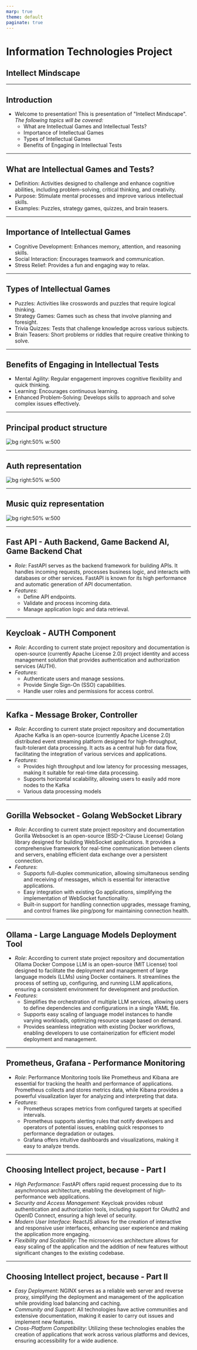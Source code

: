 ```yaml
---
marp: true
theme: default
paginate: true
---
```


# Information Technologies Project

## Intellect Mindscape

---

## Introduction

* Welcome to presentation! This is presentation of "Intellect Mindscape".
  *The following topics will be covered:*
  + What are Intellectual Games and Intellectual Tests?
  + Importance of Intellectual Games
  + Types of Intellectual Games
  + Benefits of Engaging in Intellectual Tests

---

## What are Intellectual Games and Tests?

  * Definition: Activities designed to challenge and enhance cognitive abilities, including problem-solving, critical thinking, and creativity.
  * Purpose: Stimulate mental processes and improve various intellectual skills.
  * Examples: Puzzles, strategy games, quizzes, and brain teasers. 

---

## Importance of Intellectual Games

  * Cognitive Development: Enhances memory, attention, and reasoning skills.
  * Social Interaction: Encourages teamwork and communication.
  * Stress Relief: Provides a fun and engaging way to relax.

---

## Types of Intellectual Games

  * Puzzles: Activities like crosswords and puzzles that require logical thinking.
  * Strategy Games: Games such as chess that involve planning and foresight.
  * Trivia Quizzes: Tests that challenge knowledge across various subjects.
  * Brain Teasers: Short problems or riddles that require creative thinking to solve.

---

## Benefits of Engaging in Intellectual Tests

  * Mental Agility: Regular engagement improves cognitive flexibility and quick thinking.
  * Learning: Encourages continuous learning.
  * Enhanced Problem-Solving: Develops skills to approach and solve complex issues effectively.

---

## Principal product structure

![bg right:50% w:500](./description/architecture/intellect-mindscape-arch.svg)

---

## Auth representation

![bg right:50% w:500](./description/pictures/intellect-minsdcape-auth.png)

---

## Music quiz representation

![bg right:50% w:500](./description/pictures/intellect-mindscape-music.png)

---

## Fast API - Auth Backend, Game Backend AI, Game Backend Chat
  - *Role*: FastAPI serves as the backend framework for building APIs. It handles incoming requests, processes business logic, and interacts with databases or other services. FastAPI is known for its high performance and automatic generation of API documentation.
  - *Features*:
    - Define API endpoints.
    - Validate and process incoming data.
    - Manage application logic and data retrieval.

---

## Keycloak - AUTH Component

- *Role*: According to current state project repository and documentation is open-source (currently Apache License 2.0) project identity and access management solution that provides authentication and authorization services (AUTH).
- *Features*:
  - Authenticate users and manage sessions.
  - Provide Single Sign-On (SSO) capabilities.
  - Handle user roles and permissions for access control.

---

## Kafka - Message Broker, Controller

- *Role*: According to current state project repository and documentation Apache Kafka is an open-source (currently Apache License 2.0) distributed event streaming platform designed for high-throughput, fault-tolerant data processing. It acts as a central hub for data flow, facilitating the integration of various services and applications.
- *Features*:
  - Provides high throughput and low latency for processing messages, making it suitable for real-time data processing.
  - Supports horizontal scalability, allowing users to easily add more nodes to the Kafka 
  - Various data processing models

---

## Gorilla Websocket - Golang WebSocket Library

- *Role*: According to current state project repository and documentation Gorilla Websocket is an open-source (BSD-2-Clause License) Golang library designed for building WebSocket applications. It provides a comprehensive framework for real-time communication between clients and servers, enabling efficient data exchange over a persistent connection.
- *Features*:
  - Supports full-duplex communication, allowing simultaneous sending and receiving of messages, which is essential for interactive applications.
  - Easy integration with existing Go applications, simplifying the implementation of WebSocket functionality.
  - Built-in support for handling connection upgrades, message framing, and control frames like ping/pong for maintaining connection health.

---

## Ollama - Large Language Models Deployment Tool

- *Role*: According to current state project repository and documentation Ollama Docker Compose LLM is an open-source (MIT License) tool designed to facilitate the deployment and management of large language models (LLMs) using Docker containers. It streamlines the process of setting up, configuring, and running LLM applications, ensuring a consistent environment for development and production.
- *Features*:
  - Simplifies the orchestration of multiple LLM services, allowing users to define dependencies and configurations in a single YAML file.
  - Supports easy scaling of language model instances to handle varying workloads, optimizing resource usage based on demand.
  - Provides seamless integration with existing Docker workflows, enabling developers to use containerization for efficient model deployment and management.

---

## Prometheus, Grafana - Performance Monitoring

- *Role*: Performance Monitoring tools like Prometheus and Kibana are essential for tracking the health and performance of applications. Prometheus collects and stores metrics data, while Kibana provides a powerful visualization layer for analyzing and interpreting that data.
- *Features*:
  - Prometheus scrapes metrics from configured targets at specified intervals.
  - Prometheus supports alerting rules that notify developers and operators of potential issues, enabling quick responses to performance degradation or outages.
  - Grafana offers intuitive dashboards and visualizations, making it easy to analyze trends.

---

## Choosing Intellect project, because - Part I

  - *High Performance*: FastAPI offers rapid request processing due to its asynchronous architecture, enabling the development of high-performance web applications.
  - *Security and Access Management*: Keycloak provides robust authentication and authorization tools, including support for OAuth2 and OpenID Connect, ensuring a high level of security.
  - *Modern User Interface*: ReactJS allows for the creation of interactive and responsive user interfaces, enhancing user experience and making the application more engaging.
  - *Flexibility and Scalability*: The microservices architecture allows for easy scaling of the application and the addition of new features without significant changes to the existing codebase.
  
---

## Choosing Intellect project, because - Part II

- *Easy Deployment*: NGINX serves as a reliable web server and reverse proxy, simplifying the deployment and management of the application while providing load balancing and caching.
- *Community and Support*: All technologies have active communities and extensive documentation, making it easier to carry out issues and implement new features.
- *Cross-Platform Compatibility*: Utilizing these technologies enables the creation of applications that work across various platforms and devices, ensuring accessibility for a wide audience.
